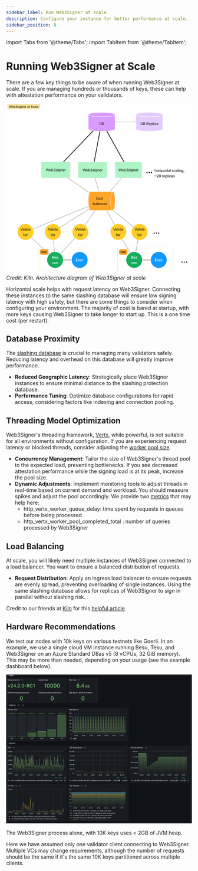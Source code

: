 ```yaml
---
sidebar_label: Run Web3Signer at scale
description: Configure your instance for better performance at scale.
sidebar_position: 8
---
```


import Tabs from '@theme/Tabs';
import TabItem from '@theme/TabItem';

# Running Web3Signer at Scale

There are a few key things to be aware of when running Web3Signer at scale. If you are managing hundreds or thousands of keys, these can help with attestation performance on your validators. 

![architecture-diagram](../../static/img/transparent_background_diagram.png)*Credit: Kiln. Architecture diagram of Web3Signer at scale*

Horizontal scale helps with request latency on Web3Signer. Connecting these instances to the same slashing database will ensure low signing latency with high safety, but there are some things to consider when configuring your environment. The majority of cost is bared at startup, with more keys causing Web3Signer to take longer to start up. This is a one time cost (per restart).

## Database Proximity

The [slashing database]((./configure-slashing-protection.md)) is crucial to managing many validators safely. Reducing latency and overhead on this database will greatly improve performance. 

* **Reduced Geographic Latency**: Strategically place Web3Signer instances to ensure minimal distance to the slashing protection database.
* **Performance Tuning**: Optimize database configurations for rapid access, considering factors like indexing and connection pooling.

## Threading Model Optimization

Web3Signer's threading framework, [Vertx](https://vertx.io/docs/vertx-core/java/), while powerful, is not suitable for all environments without configuration. If you are experiencing request latency or blocked threads, consider adjusting the [worker pool size](../reference/cli/options.md#vertx-worker-pool-size).

* **Concurrency Management**: Tailor the size of Web3Signer's thread pool to the expected load, preventing bottlenecks. If you see decreased attestation performance while the signing load is at its peak, increase the pool size.
* **Dynamic Adjustments**: Implement monitoring tools to adjust threads in real-time based on current demand and workload. You should measure spikes and adjust the pool accordingly. We provide two [metrics](./monitor/metrics.md) that may help here: 
    * http_vertx_worker_queue_delay: time spent by requests in queues before being processed
    * http_vertx_worker_pool_completed_total : number of queries processed by Web3Signer

## Load Balancing

At scale, you will likely need multiple instances of Web3Signer connected to a load balancer. You want to ensure a balanced distribution of requests.

* **Request Distribution**: Apply an ingress load balancer to ensure requests are evenly spread, preventing overloading of single instances. Using the same slashing database allows for replicas of Web3Signer to sign in parallel without slashing risk. 

Credit to our friends at [Kiln](https://www.kiln.fi/) for this [helpful article](https://www.kiln.fi/post/learnings-from-running-web3signer-at-scale-on-holesky).

## Hardware Recommendations

We test our nodes with 10k keys on various testnets like Goerli. In an example, we use a single cloud VM instance running Besu, Teku, and Web3Signer on an Azure Standard D8as v5 (8 vCPUs, 32 GiB memory). This may be more than needed, depending on your usage (see the example dashboard below).

![Dashboard for Web3Signer](../../static/img/dashboard_hw.png)

The Web3Signer process alone, with 10K keys uses < 2GB of JVM heap.

Here we have assumed only one validator client connecting to Web3Signer. Multiple VCs may change requirements, although the number of requests should be the same if it's the same 10K keys partitioned across multiple clients.
